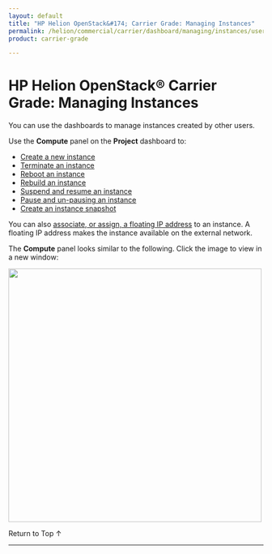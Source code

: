 ```yaml
---
layout: default
title: "HP Helion OpenStack&#174; Carrier Grade: Managing Instances"
permalink: /helion/commercial/carrier/dashboard/managing/instances/users/
product: carrier-grade

---
```

<!--PUBLISHED-->

<script>

function PageRefresh {
onLoad="window.refresh"
}

PageRefresh();

</script>

<!--
<p style="font-size: small;"> <a href="/helion/commercial/carrier/ga1/install/">&#9664; PREV</a> | <a href="/helion/commercial/carrier/ga1/install-overview/">&#9650; UP</a> | <a href="/helion/commercial/carrier/ga1/">NEXT &#9654;</a></p> 
-->

# HP Helion OpenStack&#174; Carrier Grade: Managing Instances

You can use the dashboards to manage instances created by other users. 

Use the **Compute** panel on the **Project** dashboard to:

* [Create a new instance](/helion/commercial/carrier/dashboard/managing/instances/create/)
* [Terminate an instance](/helion/commercial/carrier/dashboard/managing/instances/terminate/)
* [Reboot an instance](/helion/commercial/carrier/dashboard/managing/instances/reboot/)
* [Rebuild an instance](/helion/commercial/carrier/dashboard/managing/instances/rebuild/)
* [Suspend and resume an instance](/helion/commercial/carrier/dashboard/managing/instances/suspend/)
* [Pause and un-pausing an instance](/helion/commercial/carrier/dashboard/managing/instances/pause/)
* [Create an instance snapshot](/helion/commercial/carrier/dashboard/managing/images/public/)

You can also [associate, or assign, a floating IP address](/helion/commercial/carrier/dashboard/managing/ipaddresses/) to an instance. A floating IP address makes the instance available on the external network.

The **Compute** panel looks similar to the following. Click the image to view in a new window:

<a href="javascript:window.open('/content/documentation/media/CGH-Helion-Compute','_blank','toolbar=no,menubar=no,resizable=yes,scrollbars=yes')"><img src="media/CGH-Helion-Compute" width="500"></a>


<p><a href="#top" style="padding:14px 0px 14px 0px; text-decoration: none;"> Return to Top &#8593; </a></p>



----
